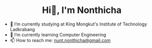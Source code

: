 <h1 align="center">Hi👋, I'm Nonthicha</h1>

* 🔭 I’m currently studying at King Mongkut's Institute of Technology Ladkrabang
* 🌱 I’m currently learning Computer Engineering
* 📫 How to reach me: nunt.nonthicha@gmail.com
<!--
**NuntNonthicha/NuntNonthicha** is a ✨ _special_ ✨ repository because its `README.md` (this file) appears on your GitHub profile.

Here are some ideas to get you started:

- 🔭 I’m currently working on ...
- 🌱 I’m currently learning ...
- 👯 I’m looking to collaborate on ...
- 🤔 I’m looking for help with ...
- 💬 Ask me about ...
- 📫 How to reach me: ...
- 😄 Pronouns: ...
- ⚡ Fun fact: ...
-->
